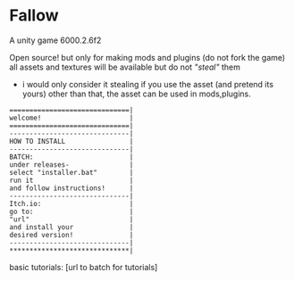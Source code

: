 # Fallow
A unity game 6000.2.6f2

Open source!
but only for making mods and plugins (do not fork the game)
all assets and textures will be available but do not *"steal"* them







* i would only consider it stealing if you use the asset (and pretend its yours) other than that, the asset can be used in mods,plugins.
```
==============================|
welcome!                      |
==============================|
------------------------------|
HOW TO INSTALL                |
------------------------------|
BATCH:                        |
under releases-               |
select "installer.bat"        |
run it                        |
and follow instructions!      |                       
------------------------------|
Itch.io:                      |
go to:                        |
"url"                         |
and install your              |
desired version!              |
------------------------------|
******************************|
```
basic tutorials:
[url to batch for tutorials]

